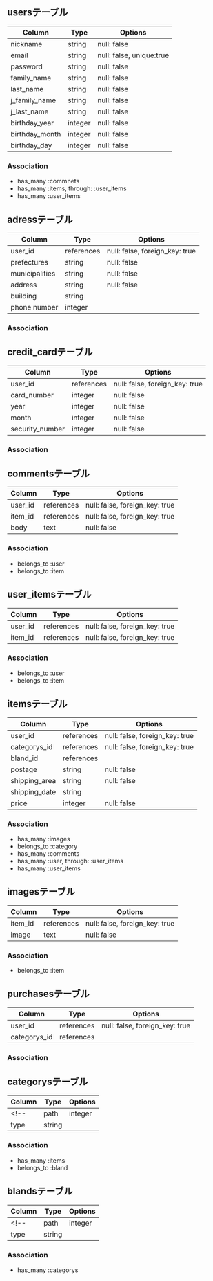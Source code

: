 ## usersテーブル
|Column|Type|Options|
|------|----|-------|
|nickname|string|null: false|
|email|string|null: false, unique:true|
|password|string|null: false|
|family_name|string|null: false|
|last_name|string|null: false|
|j_family_name|string|null: false|
|j_last_name|string|null: false|
|birthday_year|integer|null: false|
|birthday_month|integer|null: false|
|birthday_day|integer|null: false|
### Association
- has_many :commnets
- has_many :items, through: :user_items
- has_many :user_items

## adressテーブル
|Column|Type|Options|
|------|----|-------|
|user_id|references|null: false, foreign_key: true|
|prefectures|string|null: false|
|municipalities|string|null: false|
|address|string|null: false|
|building|string||
|phone number|integer||
### Association


## credit_cardテーブル
|Column|Type|Options|
|------|----|-------|
|user_id|references|null: false, foreign_key: true|
|card_number|integer|null: false|
|year|integer|null: false|
|month|integer|null: false|
|security_number|integer|null: false|
### Association

## commentsテーブル
|Column|Type|Options|
|------|----|-------|
|user_id|references|null: false, foreign_key: true|
|item_id|references|null: false, foreign_key: true|
|body|text|null: false|
### Association
- belongs_to :user
- belongs_to :item

## user_itemsテーブル
|Column|Type|Options|
|------|----|-------|
|user_id|references|null: false, foreign_key: true|
|item_id|references|null: false, foreign_key: true|
### Association
- belongs_to :user
- belongs_to :item

## itemsテーブル
|Column|Type|Options|
|------|----|-------|
|user_id|references|null: false, foreign_key: true|
|categorys_id|references|null: false, foreign_key: true|
|bland_id|references||
|postage|string|null: false|
|shipping_area|string|null: false|
|shipping_date|string||
|price|integer|null: false|
### Association
- has_many :images
- belongs_to :category
- has_many :comments
- has_many :user, through: :user_items
- has_many :user_items


## imagesテーブル
|Column|Type|Options|
|------|----|-------|
|item_id|references|null: false, foreign_key: true|
|image|text|null: false|
### Association
- belongs_to :item

## purchasesテーブル
|Column|Type|Options|
|------|----|-------|
|user_id|references|null: false, foreign_key: true|
|categorys_id|references||
### Association

## categorysテーブル
|Column|Type|Options|
|------|----|-------|
<!-- |path|integer|null: false| -->
|type|string||
### Association
- has_many :items
- belongs_to :bland

## blandsテーブル
|Column|Type|Options|
|------|----|-------|
<!-- |path|integer|null: false| -->
|type|string||
### Association
- has_many :categorys

